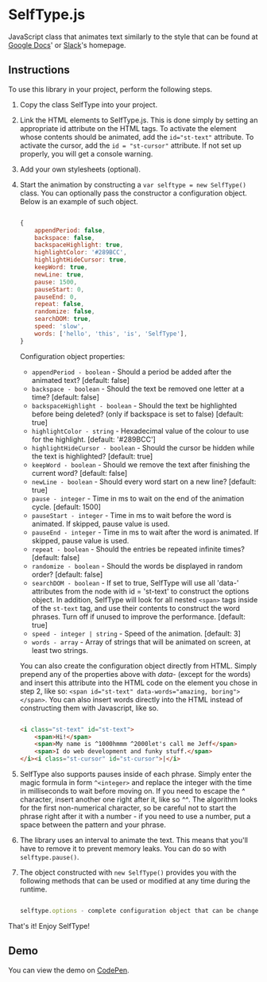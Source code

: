 # SelfType.js

JavaScript class that animates text similarly to the style that can be found at [Google Docs][google]' or [Slack][]'s homepage.

## Instructions

To use this library in your project, perform the following steps.

1. Copy the class SelfType into your project.
2. Link the HTML elements to SelfType.js. This is done simply by setting an appropriate id attribute on the HTML tags. To activate the element whose contents should be animated, add the `id="st-text"` attribute. To activate the cursor, add the `id = "st-cursor"` attribute. If not set up properly, you will get a console warning.
3. Add your own stylesheets (optional).
4. Start the animation by constructing a `var selftype = new SelfType()` class. You can optionally pass the constructor a configuration object. Below is an example of such object.
	```javascript

	{
        appendPeriod: false,
        backspace: false,
        backspaceHighlight: true,
        highlightColor: '#289BCC',
        highlightHideCursor: true,
        keepWord: true,
        newLine: true,
		pause: 1500,
        pauseStart: 0,
        pauseEnd: 0,
        repeat: false,
        randomize: false,
        searchDOM: true,
		speed: 'slow',
        words: ['hello', 'this', 'is', 'SelfType'], 
	}
	```
    Configuration object properties:
    - `appendPeriod - boolean` - Should a period be added after the animated text? [default: false]
    - `backspace - boolean` - Should the text be removed one letter at a time? [default: false]
    - `backspaceHighlight - boolean` - Should the text be highlighted before being deleted? (only if backspace is set to false) [default: true]
    - `highlightColor - string` - Hexadecimal value of the colour to use for the highlight. [default: '#289BCC']
    - `highlightHideCursor - boolean` - Should the cursor be hidden while the text is highlighted? [default: true]
    - `keepWord - boolean` - Should we remove the text after finishing the current word? [default: false]
    - `newLine - boolean` - Should every word start on a new line? [default: true]
    - `pause - integer` - Time in ms to wait on the end of the animation cycle. [default: 1500]
    - `pauseStart - integer` - Time in ms to wait before the word is animated. If skipped, pause value is used.
    - `pauseEnd - integer` - Time in ms to wait after the word is animated. If skipped, pause value is used.
    - `repeat - boolean` - Should the entries be repeated infinite times? [default: false]
    - `randomize - boolean` - Should the words be displayed in random order? [default: false]
    - `searchDOM - boolean` - If set to true, SelfType will use all 'data-' attributes from the node with id = 'st-text' to construct the options object. In addition, SelfType will look for all nested `<span>` tags inside of the `st-text` tag, and use their contents to construct the word phrases. Turn off if unused to improve the performance. [default: true]
    - `speed - integer | string` - Speed of the animation. [default: 3]
    - `words - array` - Array of strings that will be animated on screen, at least two strings.

    You can also create the configuration object directly from HTML. Simply prepend any of the properties above with *data-* (except for the words) and insert this attribute into the HTML code on the element you chose in step 2, like so: `<span id="st-text" data-words="amazing, boring"></span>`. You can also insert words directly into the HTML instead of constructing them with Javascript, like so.
    ```html

    <i class="st-text" id="st-text">
        <span>Hi!</span>
        <span>My name is ^1000hmmm ^2000let's call me Jeff</span>
        <span>I do web development and funky stuff.</span>
    </i><i class="st-cursor" id="st-cursor">|</i>
    ```
5. SelfType also supports pauses inside of each phrase. Simply enter the magic formula in form `^<integer>` and replace the integer with the time in milliseconds to wait before moving on. If you need to escape the *^* character, insert another one right after it, like so *^^*. The algorithm looks for the first non-numerical character, so be careful not to start the phrase right after it with a number - if you need to use a number, put a space between the pattern and your phrase. 
6. The library uses an interval to animate the text. This means that you'll have to remove it to prevent memory leaks. You can do so with `selftype.pause()`.
7. The object constructed with `new SelfType()` provides you with the following methods that can be used or modified at any time during the runtime.
    ```javascript

    selftype.options - complete configuration object that can be changed
    ```

That's it! Enjoy SelfType!

## Demo

You can view the demo on [CodePen].

[codepen]: http://codepen.io/lmenus/pen/eZOYXo "SelfType.js demo"
[google]: https://www.google.com/docs/about/ "Google Docs' About Page"
[slack]: http://slack.com "Slack's Homepage"